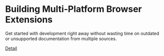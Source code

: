 # Building Multi-Platform Browser Extensions

Get started with development right away without wasting time on outdated or unsupported documentation from multiple sources. 

[Detail](https://eduitfree.com/courses/building-multi-platform-browser-extensions)
